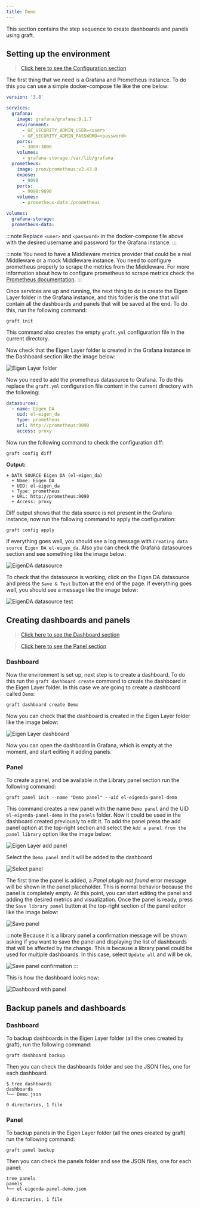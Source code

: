 ```yaml
---
title: Demo
---
```


This section contains the step sequence to create dashboards and panels using graft.

## Setting up the environment

> [Click here to see the Configuration section](/docs/graft/config)

The first thing that we need is a Grafana and Prometheus instance. To do this you can use a simple docker-compose file like the one below:

```yaml
version: '3.8'

services:
  grafana:
    image: grafana/grafana:9.1.7
    environment:
      - GF_SECURITY_ADMIN_USER=<user>
      - GF_SECURITY_ADMIN_PASSWORD=<password>
    ports:
      - 3000:3000
    volumes:
      - grafana-storage:/var/lib/grafana
  prometheus:
    image: prom/prometheus:v2.43.0
    expose:
      - 9090
    ports:
      - 9090:9090
    volumes:
      - prometheus-data:/prometheus

volumes:
  grafana-storage:
  prometheus-data:
```

:::note
Replace `<user>` and `<password>` in the docker-compose file above with the desired username and password for the Grafana instance.
:::

:::note
You need to have a Middleware metrics provider that could be a real Middleware or a mock Middleware instance. You need to configure prometheus properly to scrape the metrics from the Middleware. For more information about how to configure prometheus to scrape metrics check the [Prometheus documentation](https://prometheus.io/docs/prometheus/latest/configuration/configuration/).
:::

Once services are up and running, the next thing to do is create the Eigen Layer folder in the Grafana instance, and this folder is the one that will contain all the dashboards and panels that will be saved at the end. To do this, run the following command:

```shell
graft init
```

This command also creates the empty `graft.yml` configuration file in the current directory.

Now check that the Eigen Layer folder is created in the Grafana instance in the Dashboard section like the image below:

![Eigen Layer folder](/img/graft-el-folder.png)

Now you need to add the prometheus datasource to Grafana. To do this replace the `graft.yml` configuration file content in the current directory with the following:

```yaml
datasources:
  - name: Eigen DA
    uid: el-eigen_da
    type: prometheus
    url: http://prometheus:9090
    access: proxy
```

Now run the following command to check the configuration diff:

```shell
graft config diff
```
**Output:**
```shell
+ DATA SOURCE Eigen DA (el-eigen_da)
  + Name: Eigen DA
  + UID: el-eigen_da
  + Type: prometheus
  + URL: http://prometheus:9090
  + Access: proxy
```

Diff output shows that the data source is not present in the Grafana instance, now run the following command to apply the configuration:

```shell
graft config apply
```

If everything goes well, you should see a log message with `Creating data source Eigen DA el-eigen_da`. Also you can check the Grafana datasources section and see something like the image below:

![EigenDA datasource](/img/graft-el-datasources.png)

To check that the datasource is working, click on the Eigen DA datasource and press the `Save & Test` button at the end of the page. If everything goes well, you should see a message like the image below:

![EigenDA datasource test](/img/graft-el-datasource-test.png)

## Creating dashboards and panels

> [Click here to see the Dashboard section](/docs/graft/dashboards)

> [Click here to see the Panel section](/docs/graft/panels)

### Dashboard

Now the environment is set up, next step is to create a dashboard. To do this run the `graft dashboard create` command to create the dashboard in the Eigen Layer folder. In this case we are going to create a dashboard called `Demo`:

```shell
graft dashboard create Demo
```

Now you can check that the dashboard is created in the Eigen Layer folder like the image below:

![Eigen Layer dashboard](/img/graft-el-dashboard-list.png)

Now you can open the dashboard in Grafana, which is empty at the moment, and start editing it adding panels.

### Panel

To create a panel, and be available in the Library panel section run the following command:

```shell
graft panel init --name "Demo panel" --uid el-eigenda-panel-demo
```

This command creates a new panel with the name `Demo panel` and the UID `el-eigenda-panel-demo` in the `panels` folder. Now it could be used in the dashboard created previously to edit it. To add the panel press the add panel option at the top-right section and select the `Add a panel from the panel library` option like the image below:

![Eigen Layer add panel](/img/graft-el-addpanel.png)

Select the `Demo panel` and it will be added to the dashboard

![Select panel](/img/graft-el-select-panel.png)

The first time the panel is added, a _Panel plugin not found_ error message will be shown in the panel placeholder. This is normal behavior because the panel is completely empty. At this point, you can start editing the panel and adding the desired metrics and visualization. Once the panel is ready, press the `Save library panel` button at the top-right section of the panel editor like the image below:

![Save panel](/img/graft-el-panel-save.png)

:::note
Because it is a library panel a confirmation message will be shown asking if you want to save the panel and displaying the list of dashboards that will be affected by the change. This is because a library panel could be used for multiple dashboards. In this case, select `Update all` and will be ok.

![Save panel confirmation](/img/graft-el-panel-save-confirm.png)
:::

This is how the dashboard looks now:

![Dashboard with panel](/img/graft-el-dashboard-panel.png)

## Backup panels and dashboards

### Dashboard

To backup dashboards in the Eigen Layer folder (all the ones created by graft), run the following command:

```shell
graft dashboard backup
```

Then you can check the dashboards folder and see the JSON files, one for each dashboard.

```shell
$ tree dashboards
dashboards
└── Demo.json

0 directories, 1 file
```

### Panel

To backup panels in the Eigen Layer folder (all the ones created by graft) run the following command:

```shell
graft panel backup
```

Then you can check the panels folder and see the JSON files, one for each panel:

```shell
tree panels
panels
└── el-eigenda-panel-demo.json

0 directories, 1 file
```
